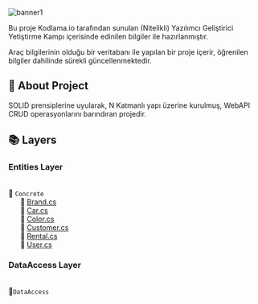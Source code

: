 ![banner1](https://user-images.githubusercontent.com/77538256/108569526-11835e80-731d-11eb-9dfa-ff4e45c34b7b.gif)

Bu proje Kodlama.io tarafından sunulan (Nitelikli) Yazılımcı Geliştirici Yetiştirme Kampı içerisinde edinilen bilgiler ile hazırlanmıştır.

Araç bilgilerinin olduğu bir veritabanı ile yapılan bir proje içerir, öğrenilen bilgiler dahilinde sürekli güncellenmektedir.

## :bookmark: About Project
SOLID prensiplerine uyularak, N Katmanlı yapı üzerine kurulmuş, WebAPI CRUD operasyonlarını barındıran projedir.

## :books: Layers
### Entities Layer
<br>:file_folder: `Concrete` <br>
&nbsp;&nbsp;&nbsp;&nbsp;&nbsp;&nbsp;:page_facing_up: [Brand.cs](https://github.com/abdlkdrS/ReCapProjectWebAPI/blob/master/Entities/Concrate/Brand.cs) <br>
&nbsp;&nbsp;&nbsp;&nbsp;&nbsp;&nbsp;:page_facing_up: [Car.cs](https://github.com/abdlkdrS/ReCapProjectWebAPI/blob/master/Entities/Concrate/Car.cs) <br>
&nbsp;&nbsp;&nbsp;&nbsp;&nbsp;&nbsp;:page_facing_up: [Color.cs](https://github.com/abdlkdrS/ReCapProjectWebAPI/blob/master/Entities/Concrate/Color.cs) <br>
&nbsp;&nbsp;&nbsp;&nbsp;&nbsp;&nbsp;:page_facing_up: [Customer.cs](https://github.com/abdlkdrS/ReCapProjectWebAPI/blob/master/Entities/Concrate/Customer.cs) <br>
&nbsp;&nbsp;&nbsp;&nbsp;&nbsp;&nbsp;:page_facing_up: [Rental.cs](https://github.com/abdlkdrS/ReCapProjectWebAPI/blob/master/Entities/Concrate/Rental.cs) <br>
&nbsp;&nbsp;&nbsp;&nbsp;&nbsp;&nbsp;:page_facing_up: [User.cs](https://github.com/abdlkdrS/ReCapProjectWebAPI/blob/master/Entities/Concrate/User.cs) <br>
### DataAccess Layer
<br>:file_folder:`DataAccess`<br>
